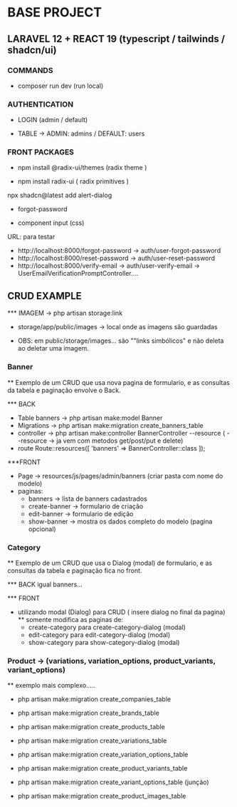 # BASE PROJECT 

## LARAVEL 12 + REACT 19 (typescript / tailwinds / shadcn/ui)


### COMMANDS

* composer run dev (run local)


### AUTHENTICATION

* LOGIN (admin / default)

* TABLE -> ADMIN: admins / DEFAULT: users


### FRONT PACKAGES

* npm install @radix-ui/themes (radix theme )

* npm install radix-ui  ( radix primitives )

npx shadcn@latest add alert-dialog

* forgot-password

* component input (css)

URL: para testar

- http://localhost:8000/forgot-password -> auth/user-forgot-password
- http://localhost:8000/reset-password -> auth/user-reset-password
- http://localhost:8000/verify-email -> auth/user-verify-email -> UserEmailVerificationPromptController....


## CRUD EXAMPLE

*** IMAGEM -> php artisan storage:link
  - storage/app/public/images -> local onde as imagens são guardadas

  - OBS: em public/storage/images... são ""links simbólicos" e não deleta ao deletar uma imagem.

### Banner
** Exemplo de um CRUD que usa nova pagina de formulario, e as consultas da tabela e paginação envolve o Back.

*** BACK
* Table banners -> php artisan make:model Banner
* Migrations -> php artisan make:migration create_banners_table
* controller -> php artisan make:controller BannerController --resource   ( --resource -> ja vem com metodos get/post/put e delete)
* route Route::resources([ 'banners' => BannerController::class ]);

***FRONT
* Page -> resources/js/pages/admin/banners (criar pasta com nome do modelo)
* paginas:
  - banners -> lista de banners cadastrados
  - create-banner -> formulario de criação
  - edit-banner -> formulario de edição
  - show-banner -> mostra os dados completo do modelo (pagina opcional)


### Category
** Exemplo de um CRUD que usa o Dialog (modal) de formulario, e as consultas da tabela e paginação fica no front.

*** BACK
igual banners...

*** FRONT 
 - utilizando modal (Dialog) para CRUD  ( insere dialog no final da pagina)
 ** somente modifica as paginas de:
     - create-category para create-category-dialog (modal)
     - edit-category para edit-category-dialog (modal)
     - show-category para show-category-dialog (modal)


### Product ->  (variations, variation_options, product_variants, variant_options)
** exemplo mais complexo.....

- php artisan make:migration create_companies_table
- php artisan make:migration create_brands_table
- php artisan make:migration create_products_table
- php artisan make:migration create_variations_table
- php artisan make:migration create_variation_options_table
- php artisan make:migration create_product_variants_table
- php artisan make:migration create_variant_options_table (junção)

- php artisan make:migration create_product_images_table 


